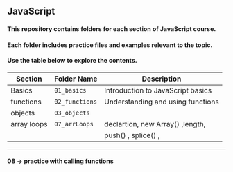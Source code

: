 
## JavaScript 
#### This repository contains folders for each section of JavaScript course.
#### Each folder includes practice files and examples relevant to the topic.
#### Use the table below to explore the contents.


| Section          | Folder Name       | Description                     |
|------------------|-------------------|---------------------------------|
| Basics           | `01_basics`      | Introduction to JavaScript basics |
| functions        | `02_functions`   |	Understanding and using functions |
| objects          |  `03_objects`    |                                   |
| array loops      |  `07_arrLoops `  | declartion, new Array() ,length,  |
|                   |                  |  push() ,  splice() ,       |


_______________________________________________________________________________

#### 08 -> practice with calling functions 
